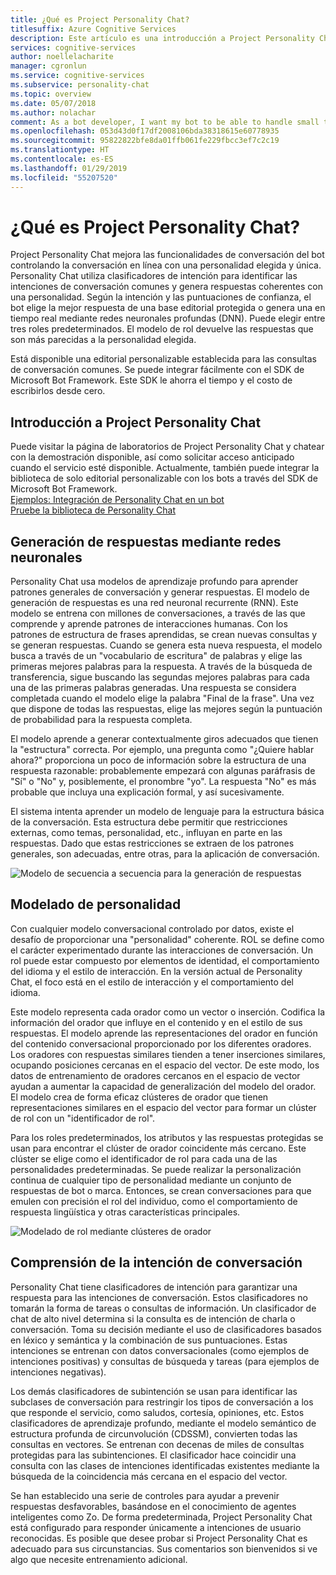 ```yaml
---
title: ¿Qué es Project Personality Chat?
titlesuffix: Azure Cognitive Services
description: Este artículo es una introducción a Project Personality Chat de Azure, una API basada en la nube para mejorar las funcionalidades de conversación del bot.
services: cognitive-services
author: noellelacharite
manager: cgronlun
ms.service: cognitive-services
ms.subservice: personality-chat
ms.topic: overview
ms.date: 05/07/2018
ms.author: nolachar
comment: As a bot developer, I want my bot to be able to handle small talk in a consistent tone so that my bot appears more complete and conversational.
ms.openlocfilehash: 053d43d0f17df2008106bda38318615e60778935
ms.sourcegitcommit: 95822822bfe8da01ffb061fe229fbcc3ef7c2c19
ms.translationtype: HT
ms.contentlocale: es-ES
ms.lasthandoff: 01/29/2019
ms.locfileid: "55207520"
---
```

# <a name="what-is-project-personality-chat"></a>¿Qué es Project Personality Chat?

Project Personality Chat mejora las funcionalidades de conversación del bot controlando la conversación en línea con una personalidad elegida y única. Personality Chat utiliza clasificadores de intención para identificar las intenciones de conversación comunes y genera respuestas coherentes con una personalidad. Según la intención y las puntuaciones de confianza, el bot elige la mejor respuesta de una base editorial protegida o genera una en tiempo real mediante redes neuronales profundas (DNN). Puede elegir entre tres roles predeterminados. El modelo de rol devuelve las respuestas que son más parecidas a la personalidad elegida.

Está disponible una editorial personalizable establecida para las consultas de conversación comunes. Se puede integrar fácilmente con el SDK de Microsoft Bot Framework. Este SDK le ahorra el tiempo y el costo de escribirlos desde cero.

## <a name="getting-started-with-project-personality-chat"></a>Introducción a Project Personality Chat

Puede visitar la página de laboratorios de Project Personality Chat y chatear con la demostración disponible, así como solicitar acceso anticipado cuando el servicio esté disponible.
Actualmente, también puede integrar la biblioteca de solo editorial personalizable con los bots a través del SDK de Microsoft Bot Framework. <br>
[Ejemplos: Integración de Personality Chat en un bot](https://github.com/Microsoft/BotBuilder-PersonalityChat/) <br>
[Pruebe la biblioteca de Personality Chat](https://github.com/Microsoft/BotBuilder-PersonalityChat/tree/master/CSharp)

## <a name="generating-responses-using-neural-networks"></a>Generación de respuestas mediante redes neuronales

Personality Chat usa modelos de aprendizaje profundo para aprender patrones generales de conversación y generar respuestas. El modelo de generación de respuestas es una red neuronal recurrente (RNN). Este modelo se entrena con millones de conversaciones, a través de las que comprende y aprende patrones de interacciones humanas. Con los patrones de estructura de frases aprendidas, se crean nuevas consultas y se generan respuestas. Cuando se genera esta nueva respuesta, el modelo busca a través de un "vocabulario de escritura" de palabras y elige las primeras mejores palabras para la respuesta. A través de la búsqueda de transferencia, sigue buscando las segundas mejores palabras para cada una de las primeras palabras generadas. Una respuesta se considera completada cuando el modelo elige la palabra "Final de la frase". Una vez que dispone de todas las respuestas, elige las mejores según la puntuación de probabilidad para la respuesta completa.

El modelo aprende a generar contextualmente giros adecuados que tienen la "estructura" correcta. Por ejemplo, una pregunta como "¿Quiere hablar ahora?" proporciona un poco de información sobre la estructura de una respuesta razonable: probablemente empezará con algunas paráfrasis de "Sí" o "No" y, posiblemente, el pronombre "yo". La respuesta "No" es más probable que incluya una explicación formal, y así sucesivamente.

El sistema intenta aprender un modelo de lenguaje para la estructura básica de la conversación. Esta estructura debe permitir que restricciones externas, como temas, personalidad, etc., influyan en parte en las respuestas.  Dado que estas restricciones se extraen de los patrones generales, son adecuadas, entre otras, para la aplicación de conversación.

![Modelo de secuencia a secuencia para la generación de respuestas](./media/overview/sequence-to-sequence-model.png)

## <a name="personality-modeling"></a>Modelado de personalidad

 Con cualquier modelo conversacional controlado por datos, existe el desafío de proporcionar una "personalidad" coherente. ROL se define como el carácter experimentado durante las interacciones de conversación. Un rol puede estar compuesto por elementos de identidad, el comportamiento del idioma y el estilo de interacción. En la versión actual de Personality Chat, el foco está en el estilo de interacción y el comportamiento del idioma.

Este modelo representa cada orador como un vector o inserción. Codifica la información del orador que influye en el contenido y en el estilo de sus respuestas. El modelo aprende las representaciones del orador en función del contenido conversacional proporcionado por los diferentes oradores. Los oradores con respuestas similares tienden a tener inserciones similares, ocupando posiciones cercanas en el espacio del vector. De este modo, los datos de entrenamiento de oradores cercanos en el espacio de vector ayudan a aumentar la capacidad de generalización del modelo del orador. El modelo crea de forma eficaz clústeres de orador que tienen representaciones similares en el espacio del vector para formar un clúster de rol con un "identificador de rol".

Para los roles predeterminados, los atributos y las respuestas protegidas se usan para encontrar el clúster de orador coincidente más cercano. Este clúster se elige como el identificador de rol para cada una de las personalidades predeterminadas. Se puede realizar la personalización continua de cualquier tipo de personalidad mediante un conjunto de respuestas de bot o marca. Entonces, se crean conversaciones para que emulen con precisión el rol del individuo, como el comportamiento de respuesta lingüística y otras características principales.

![Modelado de rol mediante clústeres de orador](./media/overview/persona-modeling.png)

## <a name="small-talk-intent-understanding"></a>Comprensión de la intención de conversación

Personality Chat tiene clasificadores de intención para garantizar una respuesta para las intenciones de conversación. Estos clasificadores no tomarán la forma de tareas o consultas de información. Un clasificador de chat de alto nivel determina si la consulta es de intención de charla o conversación. Toma su decisión mediante el uso de clasificadores basados en léxico y semántica y la combinación de sus puntuaciones. Estas intenciones se entrenan con datos conversacionales (como ejemplos de intenciones positivas) y consultas de búsqueda y tareas (para ejemplos de intenciones negativas).

Los demás clasificadores de subintención se usan para identificar las subclases de conversación para restringir los tipos de conversación a los que responde el servicio, como saludos, cortesía, opiniones, etc. Estos clasificadores de aprendizaje profundo, mediante el modelo semántico de estructura profunda de circunvolución (CDSSM), convierten todas las consultas en vectores. Se entrenan con decenas de miles de consultas protegidas para las subintenciones. El clasificador hace coincidir una consulta con las clases de intenciones identificadas existentes mediante la búsqueda de la coincidencia más cercana en el espacio del vector.

Se han establecido una serie de controles para ayudar a prevenir respuestas desfavorables, basándose en el conocimiento de agentes inteligentes como Zo. De forma predeterminada, Project Personality Chat está configurado para responder únicamente a intenciones de usuario reconocidas. Es posible que desee probar si Project Personality Chat es adecuado para sus circunstancias. Sus comentarios son bienvenidos si ve algo que necesite entrenamiento adicional.

